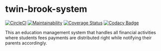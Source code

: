 # twin-brook-system

[![CircleCI](https://circleci.com/gh/Emmanuel-Dominic/twin-brook-system/tree/develop.svg?style=svg)](https://circleci.com/gh/Emmanuel-Dominic/twin-brook-system/tree/develop) [![Maintainability](https://api.codeclimate.com/v1/badges/1ccae16a68454f89794b/maintainability)](https://codeclimate.com/github/Emmanuel-Dominic/twin-brook-system/maintainability) [![Coverage Status](https://coveralls.io/repos/github/Emmanuel-Dominic/twin-brook-system/badge.svg?branch=ch-integrate-coveralls-code-coverage-181361465)](https://coveralls.io/github/Emmanuel-Dominic/twin-brook-system?branch=ch-integrate-coveralls-code-coverage-181361465) [![Codacy Badge](https://app.codacy.com/project/badge/Grade/3e5ed1d2f14d4eec83e8cbc1eed135cd)](https://www.codacy.com/gh/Emmanuel-Dominic/twin-brook-system/dashboard?utm_source=github.com&amp;utm_medium=referral&amp;utm_content=Emmanuel-Dominic/twin-brook-system&amp;utm_campaign=Badge_Grade)

This an education management system that handles all financial activities where students fees payments are distributed right while notifying their parents accordingly.
